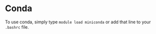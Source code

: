 # Conda

To use conda, simply type `module load miniconda` or add that line to your `.bashrc` file.
